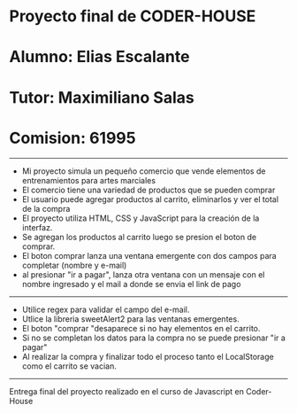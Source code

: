 # Proyecto final de CODER-HOUSE
# Alumno: Elias Escalante
# Tutor: Maximiliano Salas 
# Comision: 61995

----

- Mi proyecto simula un pequeño comercio que vende elementos de entrenamientos para artes marciales
- El comercio tiene una variedad de productos que se pueden comprar
- El usuario puede agregar productos al carrito, eliminarlos y ver el total de la compra
- El proyecto utiliza HTML, CSS y JavaScript para la creación de la interfaz.
- Se agregan los productos al carrito luego se presion el boton de comprar.
- El boton comprar lanza una ventana emergente con dos campos para completar (nombre y e-mail)
- al presionar "ir a pagar", lanza otra ventana con un mensaje con el nombre ingresado y el mail a donde se envia el link de pago

----

 - Utilice regex para validar el campo del e-mail.
 - Utlice la libreria sweetAlert2 para las ventanas emergentes.
 - El boton "comprar "desaparece si no hay elementos en el carrito.
 - Si no se completan los datos para la compra no se puede presionar "ir a pagar"
 - Al realizar la compra y finalizar todo el proceso tanto el LocalStorage como el carrito se vacian.
 
 ---



Entrega final del proyecto realizado en el curso de Javascript en Coder-House
